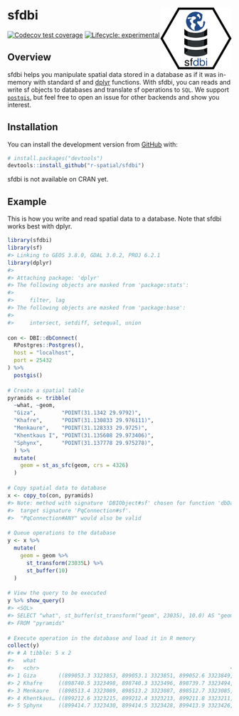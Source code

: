 
<!-- README.md is generated from README.Rmd. Please edit that file -->

# sfdbi <img src='man/figures/logo.svg' align="right" height="139" />

<!-- badges: start -->

[![Codecov test
coverage](https://codecov.io/gh/r-spatial/sfdbi/branch/master/graph/badge.svg)](https://codecov.io/gh/r-spatial/sfdbi?branch=master)
[![Lifecycle:
experimental](https://img.shields.io/badge/lifecycle-experimental-orange.svg)](https://www.tidyverse.org/lifecycle/#experimental)
<!-- badges: end -->

## Overview

sfdbi helps you manipulate spatial data stored in a database as if it
was in-memory with standard sf and [dplyr](https://dplyr.tidyverse.org/)
functions. With sfdbi, you can reads and write sf objects to databases
and translate sf operations to `SQL`. We support
[`postgis`](https://postgis.net/), but feel free to open an issue for
other backends and show you interest.

## Installation

You can install the development version from
[GitHub](https://github.com/) with:

``` r
# install.packages("devtools")
devtools::install_github("r-spatial/sfdbi")
```

sfdbi is not available on CRAN yet.

## Example

This is how you write and read spatial data to a database. Note that
sfdbi works best with dplyr.

``` r
library(sfdbi)
library(sf)
#> Linking to GEOS 3.8.0, GDAL 3.0.2, PROJ 6.2.1
library(dplyr)
#> 
#> Attaching package: 'dplyr'
#> The following objects are masked from 'package:stats':
#> 
#>     filter, lag
#> The following objects are masked from 'package:base':
#> 
#>     intersect, setdiff, setequal, union

con <- DBI::dbConnect(
  RPostgres::Postgres(), 
  host = "localhost", 
  port = 25432
) %>%
  postgis()

# Create a spatial table
pyramids <- tribble(  
  ~what, ~geom,
  "Giza",        "POINT(31.1342 29.9792)",
  "Khafre",      "POINT(31.130833 29.976111)", 
  "Menkaure",    "POINT(31.128333 29.9725)",
  "Khentkaus I", "POINT(31.135608 29.973406)", 
  "Sphynx",      "POINT(31.137778 29.975278)",
  ) %>% 
  mutate(
    geom = st_as_sfc(geom, crs = 4326)
  )

# Copy spatial data to database
x <- copy_to(con, pyramids)
#> Note: method with signature 'DBIObject#sf' chosen for function 'dbDataType',
#>  target signature 'PqConnection#sf'.
#>  "PqConnection#ANY" would also be valid

# Queue operations to the database
y <- x %>% 
  mutate(
    geom = geom %>% 
      st_transform(23035L) %>% 
      st_buffer(10)
  )

# View the query to be executed
y %>% show_query()
#> <SQL>
#> SELECT "what", st_buffer(st_transform("geom", 23035), 10.0) AS "geom"
#> FROM "pyramids"

# Execute operation in the database and load it in R memory
collect(y)
#> # A tibble: 5 x 2
#>   what                                                                      geom
#>   <chr>                                                            <POLYGON [m]>
#> 1 Giza       ((899053.3 3323853, 899053.1 3323851, 899052.6 3323849, 899051.7 3…
#> 2 Khafre     ((898740.5 3323498, 898740.3 3323496, 898739.7 3323494, 898738.8 3…
#> 3 Menkaure   ((898513.4 3323089, 898513.2 3323087, 898512.7 3323085, 898511.7 3…
#> 4 Khentkaus… ((899212.6 3323215, 899212.4 3323213, 899211.8 3323211, 899210.9 3…
#> 5 Sphynx     ((899414.7 3323430, 899414.5 3323428, 899413.9 3323426, 899413 332…
```

